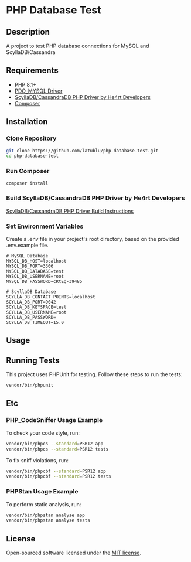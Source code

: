 # PHP Database Test

## Description

A project to test PHP database connections for MySQL and ScyllaDB/Cassandra

## Requirements

- PHP 8.1+
- [PDO_MYSQL Driver](https://www.php.net/manual/en/ref.pdo-mysql.php)
- [ScyllaDB/CassandraDB PHP Driver by He4rt Developers](https://github.com/he4rt/scylladb-php-driver)
- [Composer](https://getcomposer.org/)


## Installation

### Clone Repository

```bash
git clone https://github.com/latublu/php-database-test.git
cd php-database-test
```

### Run Composer

```bash
composer install
``` 

### Build ScyllaDB/CassandraDB PHP Driver by He4rt Developers

[ScyllaDB/CassandraDB PHP Driver Build Instructions](https://github.com/he4rt/scylladb-php-driver)

### Set Environment Variables

Create a .env file in your project's root directory, based on the provided .env.example file. 

```
# MySQL Database
MYSQL_DB_HOST=localhost
MYSQL_DB_PORT=3306
MYSQL_DB_DATABASE=test
MYSQL_DB_USERNAME=root
MYSQL_DB_PASSWORD=cRtEg-39485

# ScyllaDB Database
SCYLLA_DB_CONTACT_POINTS=localhost
SCYLLA_DB_PORT=9042
SCYLLA_DB_KEYSPACE=test
SCYLLA_DB_USERNAME=root
SCYLLA_DB_PASSWORD=
SCYLLA_DB_TIMEOUT=15.0
```

## Usage

## Running Tests

This project uses PHPUnit for testing. Follow these steps to run the tests:

```bash
vendor/bin/phpunit
```

## Etc

### PHP_CodeSniffer Usage Example
To check your code style, run:

```bash
vendor/bin/phpcs --standard=PSR12 app
vendor/bin/phpcs --standard=PSR12 tests
```

To fix sniff violations, run:
```bash
vendor/bin/phpcbf --standard=PSR12 app
vendor/bin/phpcbf --standard=PSR12 tests
```

### PHPStan Usage Example
To perform static analysis, run:

```bash
vendor/bin/phpstan analyse app
vendor/bin/phpstan analyse tests
```

## License

Open-sourced software licensed under the [MIT license](https://opensource.org/license/mit/).